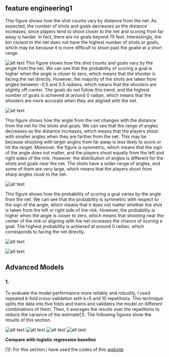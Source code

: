 ## feature engineering1 

This figure shows how the shot counts vary by distance from the net. As expected, the number of shots and goals decreases as the distance increases, since players tend to shoot closer to the net and scoring from far away is harder. In fact, there are no goals beyond 75 feet. Interestingly, the bin closest to the net does not have the highest number of shots or goals, which may be because it is more difficult to shoot past the goalie at a short range.

![alt text](../images/feature_engineering1/distance.png)
This figure shows how the shot counts and goals vary by the angle from the net. We can see that the probability of scoring a goal is higher when the angle is closer to zero, which means that the shooter is facing the net directly. However, the majority of the shots are taken from angles between -0.5 and 0.5 radians, which means that the shooters are slightly off-center. The goals do not follow this trend, and the highest number of goals is achieved at around 0 radian, which means that the shooters are more accurate when they are aligned with the net.

![alt text](../images/feature_engineering1/angle.png)

This figure shows how the angle from the net changes with the distance from the net for the shots and goals. We can see that the range of angles decreases as the distance increases, which means that the players shoot with smaller angles when they are farther from the net. This may be because shooting with larger angles from far away is less likely to score or hit the target. Moreover, the figure is symmetric, which means that the sign of the angle does not matter, and the players shoot equally from the left and right sides of the rink. However, the distribution of angles is different for the shots and goals near the net. The shots have a wider range of angles, and some of them are very large, which means that the players shoot from sharp angles close to the net. 

![alt text](../images/feature_engineering1/angle_distance.png)

This figure shows how the probability of scoring a goal varies by the angle from the net. We can see that the probability is symmetric with respect to the sign of the angle, which means that it does not matter whether the shot is taken from the left or right side of the rink. However, the probability is higher when the angle is closer to zero, which means that shooting near the center of the rink or aligning with the net increases the chance of scoring a goal. The highest probability is achieved at around 0 radian, which corresponds to facing the net directly.

![alt text](../images/feature_engineering1/goal_rate_angle.png)


![alt text](../images/feature_engineering1/goal_rate_distance.png)
## Advanced Models
### 1.

To evaluate the model performance more reliably and robustly, I used repeated k-fold cross-validation with k=5 and 10 repetitions. This technique splits the data into five folds and trains and validates the model on different combinations of them. Then, it averages the results over the repetitions to reduce the variance of the estimate[1]. The following figures show the results of this section.

![alt text](../images/xgb/baseline_roc.png "baseline_roc")
![alt text](../images/xgb/baseline_goal_rate.png "baseline_goal_rate")
![alt text](../images/xgb/baseline_cumulative.png "baseline_cumulative")
![alt text](../images/xgb/baseline_calibration_curve.png "baseline_calibration_curve")

**Compare with logistic regression baseline**


[1]: For this section i have used the codes of this [website](https://towardsdatascience.com/pooled-roc-with-xgboost-and-plotly-553a8169680c#:~:text=To%20get%20a%20ROC%20curve,validation%20and%20got%20500%20results.)